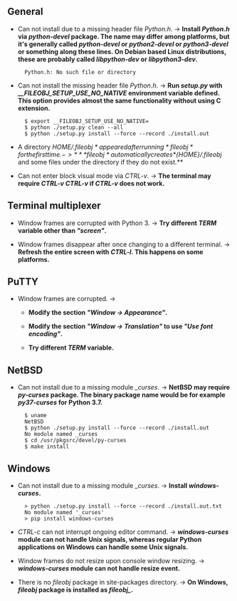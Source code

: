 ## General

+ Can not install due to a missing header file *Python.h*. -> **Install *Python.h* via *python-devel* package. The name may differ among platforms, but it's generally called *python-devel* or *python2-devel* or *python3-devel* or something along these lines. On Debian based Linux distributions, these are probably called *libpython-dev* or *libpython3-dev*.**

        Python.h: No such file or directory

+ Can not install the missing header file *Python.h*. -> **Run *setup.py* with *__FILEOBJ_SETUP_USE_NO_NATIVE* environment variable defined. This option provides almost the same functionality without using C extension.**

        $ export __FILEOBJ_SETUP_USE_NO_NATIVE=
        $ python ./setup.py clean --all
        $ python ./setup.py install --force --record ./install.out

+ A directory *${HOME}/.fileobj* appeared after running *fileobj* for the first time. -> ***fileobj* automatically creates *${HOME}/.fileobj* and some files under the directory if they do not exist.**

+ Can not enter block visual mode via *CTRL-v*. -> **The terminal may require *CTRL-v CTRL-v* if *CTRL-v* does not work.**

## Terminal multiplexer

+ Window frames are corrupted with Python 3. -> **Try different *TERM* variable other than *"screen"*.**

+ Window frames disappear after once changing to a different terminal. -> **Refresh the entire screen with *CTRL-l*. This happens on some platforms.**

## PuTTY

+ Window frames are corrupted. ->

    + **Modify the section *"Window -> Appearance"*.**

    + **Modify the section *"Window -> Translation"* to use *"Use font encoding"*.**

    + **Try different *TERM* variable.**

## NetBSD

+ Can not install due to a missing module *_curses*. -> **NetBSD may require *py-curses* package. The binary package name would be for example *py37-curses* for Python 3.7.**

        $ uname
        NetBSD
        $ python ./setup.py install --force --record ./install.out
        No module named _curses
        $ cd /usr/pkgsrc/devel/py-curses
        $ make install

## Windows

+ Can not install due to a missing module *_curses*. -> **Install *windows-curses*.**

        > python ./setup.py install --force --record ./install.out.txt
        No module named '_curses'
        > pip install windows-curses

+ *CTRL-c* can not interrupt ongoing editor command. -> ***windows-curses* module can not handle Unix signals, whereas regular Python applications on Windows can handle some Unix signals.**

+ Window frames do not resize upon console window resizing. -> ***windows-curses* module can not handle resize event.**

+ There is no *fileobj* package in site-packages directory. -> **On Windows, *fileobj* package is installed as *fileobj_*.**
